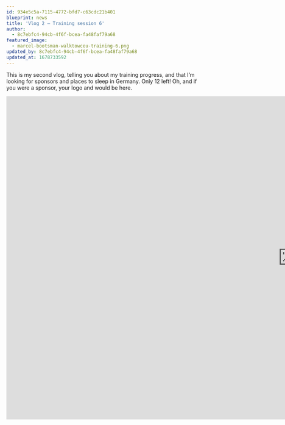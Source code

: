 ```yaml
---
id: 934e5c5a-7115-4772-bfd7-c63cdc21b401
blueprint: news
title: 'Vlog 2 – Training session 6'
author:
  - 8c7ebfc4-94cb-4f6f-bcea-fa48faf79a68
featured_image:
  - marcel-bootsman-walktowceu-training-6.png
updated_by: 8c7ebfc4-94cb-4f6f-bcea-fa48faf79a68
updated_at: 1678733592
---
```

This is my second vlog, telling you about my training progress, and that I’m looking for sponsors and places to sleep in Germany. Only 12 left! Oh, and if you were a sponsor, your logo and would be here.

<iframe width="1507" height="848" src="https://www.youtube.com/embed/G3Ji1QoJ2Qs" title="Sixth Walk To WordCamp Europe Training" frameborder="0" allow="accelerometer; autoplay; clipboard-write; encrypted-media; gyroscope; picture-in-picture; web-share" allowfullscreen></iframe>